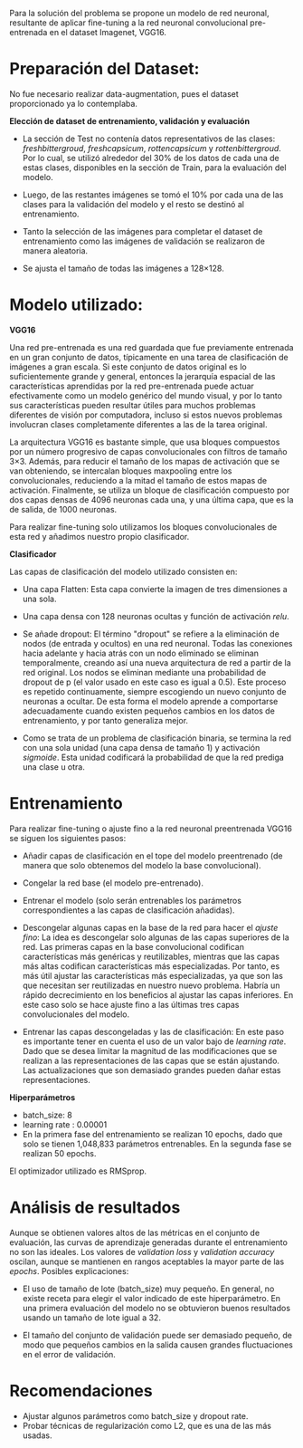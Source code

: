 Para la solución del problema se propone un modelo de red neuronal, resultante de aplicar fine-tuning a la red neuronal convolucional pre-entrenada en el dataset Imagenet, VGG16.

# Preparación del Dataset:

No fue necesario realizar data-augmentation, pues el dataset proporcionado ya lo contemplaba.

**Elección de dataset de entrenamiento, validación y evaluación**

- La sección de Test no contenía datos representativos de las clases: *freshbittergroud*, *freshcapsicum*, *rottencapsicum* y *rottenbittergroud*. Por lo cual, se utilizó alrededor del 30% de los datos de cada una de estas clases, disponibles en la sección de Train, para la evaluación del modelo. 

- Luego, de las restantes imágenes se tomó el 10% por cada una de las clases para la validación del modelo y el resto se destinó al entrenamiento. 

- Tanto la selección de las imágenes para completar el dataset de entrenamiento como las imágenes de validación se realizaron de manera aleatoria.

- Se ajusta el tamaño de todas las imágenes a 128×128.


# Modelo utilizado:

**VGG16**

Una red pre-entrenada es una red guardada que fue previamente entrenada en un gran conjunto de datos, típicamente en una tarea de clasificación de imágenes a gran escala. Si este conjunto de datos original es lo suficientemente grande y general, entonces la jerarquía espacial de las características aprendidas por la red pre-entrenada puede actuar efectivamente como un modelo genérico del mundo visual, y por lo tanto sus características pueden resultar útiles para muchos problemas diferentes de visión por computadora, incluso si estos nuevos problemas involucran clases completamente diferentes a las de la tarea original.

La arquitectura VGG16 es bastante simple, que usa bloques compuestos por un número progresivo de capas convolucionales con filtros de tamaño 3×3. Además, para reducir el tamaño de los mapas de activación que se van obteniendo, se intercalan bloques maxpooling entre los convolucionales, reduciendo a la mitad el tamaño de estos mapas de activación. Finalmente, se utiliza un bloque de clasificación compuesto por dos capas densas de 4096 neuronas cada una, y una última capa, que es la de salida, de 1000 neuronas.

Para realizar fine-tuning solo utilizamos los bloques convolucionales de esta red y añadimos nuestro propio clasificador.


**Clasificador**

Las capas de clasificación del modelo utilizado consisten en:
- Una capa Flatten: Esta capa convierte la imagen de tres dimensiones a una sola.

- Una capa densa con 128 neuronas ocultas y función de activación *relu*.

- Se añade dropout: El término "dropout" se refiere a la eliminación de nodos (de entrada y ocultos) en una red neuronal. Todas las conexiones hacia adelante y hacia atrás con un nodo eliminado se eliminan temporalmente, creando así una nueva arquitectura de red a partir de la red original. Los nodos se eliminan mediante una probabilidad de dropout de p (el valor usado en este caso es igual a 0.5). Este proceso es repetido continuamente, siempre escogiendo un nuevo conjunto de neuronas a ocultar. De esta forma el modelo aprende a comportarse adecuadamente cuando existen pequeños cambios en los datos de entrenamiento, y por tanto generaliza mejor.

- Como se trata de un problema de clasificación binaria, se termina la red con una sola unidad (una capa densa de tamaño 1) y activación *sigmoide*. Esta unidad codificará la probabilidad de que la red prediga una clase u otra.


# Entrenamiento

Para realizar fine-tuning o ajuste fino a la red neuronal preentrenada VGG16 se siguen los siguientes pasos:
- Añadir capas de clasificación en el tope del modelo preentrenado (de manera que solo obtenemos del modelo la base convolucional).
- Congelar la red base (el modelo pre-entrenado).
- Entrenar el modelo (solo serán entrenables los parámetros correspondientes a las capas de clasificación añadidas).
- Descongelar algunas capas en la base de la red para hacer el *ajuste fino*:
La idea es descongelar solo algunas de las capas superiores de la red. Las primeras capas en la base convolucional codifican características más genéricas y reutilizables, mientras que las capas más altas codifican características más especializadas. Por tanto, es más útil ajustar las características más especializadas, ya que son las que necesitan ser reutilizadas en nuestro nuevo problema. Habría un rápido decrecimiento en los beneficios al ajustar las capas inferiores.
En este caso solo se hace ajuste fino a las últimas tres capas convolucionales del modelo.

- Entrenar las capas descongeladas y las de clasificación: En este paso es importante tener en cuenta el uso de un valor bajo de *learning rate*. Dado que se desea limitar la magnitud de las modificaciones que se realizan a las representaciones de las capas que se están ajustando. Las actualizaciones que son demasiado grandes pueden dañar estas representaciones.


**Hiperparámetros**

- batch_size: 8
- learning rate : 0.00001
- En la primera fase del entrenamiento se realizan 10 epochs, dado que solo se tienen 1,048,833 parámetros entrenables. En la segunda fase se realizan 50 epochs.

El optimizador utilizado es RMSprop.


# Análisis de resultados

Aunque se obtienen valores altos de las métricas en el conjunto de evaluación, las curvas de aprendizaje generadas durante el entrenamiento no son las ideales. Los valores de *validation loss* y *validation accuracy* oscilan, aunque se mantienen en rangos aceptables la mayor parte de las *epochs*.
Posibles explicaciones:
  - El uso de tamaño de lote (batch_size) muy pequeño. En general, no existe receta para elegir el valor indicado de este hiperparámetro. En una primera evaluación del modelo no se obtuvieron buenos resultados usando un tamaño de lote igual a 32.

  - El tamaño del conjunto de validación puede ser demasiado pequeño, de modo que pequeños cambios en la salida causen grandes fluctuaciones en el error de validación.

# Recomendaciones
- Ajustar algunos parámetros como batch_size y dropout rate.
- Probar técnicas de regularización como L2, que es una de las más usadas.
